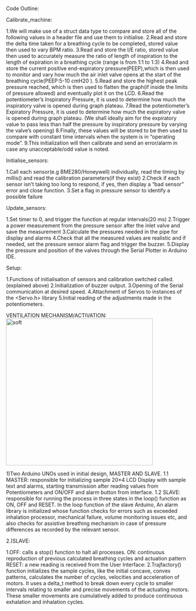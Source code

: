 Code Outline:

Calibrate_machine: 

1.We will make use of a struct data type to compare and store all of the following values in a header file and use them to initialise.
2.Read and store the delta time taken for a breathing cycle to be completed, stored value then used to vary BPM ratio.
3.Read and store the I/E ratio, stored value then used to accurately measure the ratio of length of inspiration to the length of expiration in a breathing cycle (range is from 1:1 to 1:3)
4.Read and store the current positive end-expiratory pressure(PEEP),which is then used to monitor and vary how much the air inlet valve opens at the start of the breathing cycle(PEEP:5-10 cmH20 ).
5.Read and store the highest peak pressure reached, which is then used to flatten the graph(if inside the limits of pressure allowed)  and eventually plot it on the LCD.
6.Read the potentiometer’s Inspiratory Pressure, it is used to determine how much the inspiratory valve is opened during graph plateau.
7.Read the potentiometer’s Expiratory Pressure, it is used to determine how much the expiratory valve is opened during graph plateau. (We shall ideally aim for the expiratory value to pass less than half the pressure by inspiratory pressure by varying the valve’s opening)
8.Finally, these values will be stored to be then used to compare with constant time intervals when the system is in “operating mode”.
9.This initialization will then calibrate and send an error/alarm in case any unacceptable/odd value is noted.

Initialise_sensors:

1.Call each sensor(e.g BME280/Honeywell) individually, read the timing by millis() and read the calibration parameters(if they exist)
2.Check if each sensor isn’t taking too long to respond, if yes, then display a “bad sensor” error and close function.
3.Set a flag in pressure sensor to identify a possible failure

Update_sensors:

1.Set timer to 0, and trigger the function at regular intervals(20 ms)
2.Trigger a power measurement from the pressure sensor after the inlet valve and save the measurement
3.Calculate the pressures needed in the pipe for display and alarms
4.Check that all the measured values are realistic and if needed, set the pressure sensor alarm flag and trigger the buzzer.
5.Display the pressure and position of the valves through the Serial Plotter in Arduino IDE. 

Setup:

1.Functions of initialisation of sensors and calibration switched called.(explained above)
2.Initialization of buzzer output.
3.Opening of the Serial communication at desired speed.
4.Attachment of Servos to instances of the <Servo.h> library
5.Initial reading of the adjustments made in the potentiometers.


VENTILATION MECHANISM/ACTIVATION:
<img width="402" alt="soft" src="https://user-images.githubusercontent.com/64616825/95000818-89a2ef00-05dd-11eb-99e7-e52652682a55.png">


1)Two Arduino UNOs used in initial design, MASTER AND SLAVE.
  1.1 MASTER: responsible for initializing sample 20×4 LCD Display with sample text and alarms, starting transmission after reading values from Potentiometers and ON/OFF and alarm button from interface.
  1.2 SLAVE: responsible for running the process in three states in the loop() function as ON, OFF and RESET.
  In the loop function of the slave Arduino, An alarm library is initialized whose function checks for errors such as exceeded inhalation processor, mechanical failure, volume monitoring issues etc, and also checks for assistive breathing mechanism in case of pressure differences as recorded by the relevant sensor.


2.)SLAVE:

1.OFF: calls a stop() function to halt all processes.
  ON: continuous reproduction of previous calculated breathing cycles and actuation pattern
  RESET: a new reading is received from the User Interface:
2.Trajfactory() function initializes the sample cycles, like the initial concave, convex patterns, calculates the number of cycles, velocities and acceleration of motors. It uses a delta_t method to break down every cycle to smaller intervals relating to smaller and precise movements of the actuating motors. These smaller movements are cumulatively added to produce continuous exhalation and inhalation cycles.
